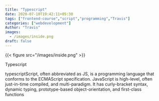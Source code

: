 ```yaml
---
title: "Typescript"
date: 2020-07-10T19:42:11+05:30
tags: ["frontend-course","script","programming","Travis"]
categories: ["webdevelopment"]
Author: "Travis"
images:
  - /images/inside.png
draft: false
---
```


{{< figure src="/images/inside.png" >}}

Typescript

typescriptScript, often abbreviated as JS, is a programming language that conforms to the ECMAScript specification. JavaScript is high-level, often just-in-time compiled, and multi-paradigm. It has curly-bracket syntax, dynamic typing, prototype-based object-orientation, and first-class functions